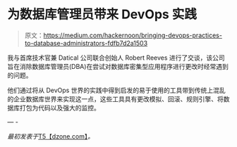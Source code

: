 # 为数据库管理员带来 DevOps 实践

> 原文：<https://medium.com/hackernoon/bringing-devops-practices-to-database-administrators-fdfb7d2a1503>

我与首席技术官兼 Datical 公司联合创始人 Robert Reeves 进行了交谈，该公司旨在消除数据库管理员(DBA)在尝试对数据库密集型应用程序进行更改时经常遇到的问题。

他们通过将从 DevOps 世界的实践中得到启发的易于使用的工具带到传统上混乱的企业数据库世界来实现这一点，这些工具具有更改模拟、回滚、规则引擎、将数据库打包为代码以及强大的监控。

— -

*最初发表于*[T5【dzone.com】](https://dzone.com/articles/datical-bringing-devops-practices-to-database-admi)*。*